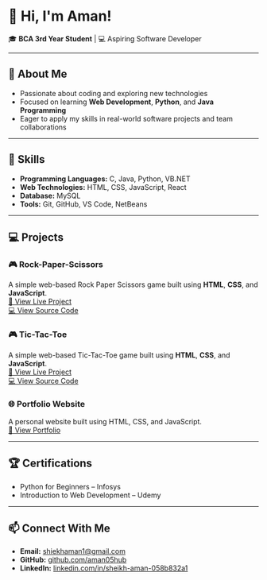 # 👋 Hi, I'm Aman!

🎓 **BCA 3rd Year Student** | 💻 Aspiring Software Developer  

---

## 🚀 About Me
- Passionate about coding and exploring new technologies  
- Focused on learning **Web Development**, **Python**, and **Java Programming**  
- Eager to apply my skills in real-world software projects and team collaborations  

---

## 🧠 Skills
- **Programming Languages:** C, Java, Python, VB.NET  
- **Web Technologies:** HTML, CSS, JavaScript, React  
- **Database:** MySQL  
- **Tools:** Git, GitHub, VS Code, NetBeans  

---

## 💻 Projects
### 🎮 Rock-Paper-Scissors
A simple web-based Rock Paper Scissors game built using **HTML**, **CSS**, and **JavaScript**.  
[🔗 View Live Project](https://aman05hub.github.io/Rock-Paper-Scissors/)  
[💻 View Source Code](https://github.com/aman05hub/Rock-Paper-Scissors)


### 🎮 Tic-Tac-Toe
A simple web-based Tic-Tac-Toe game built using **HTML**, **CSS**, and **JavaScript**.  
[🔗 View Live Project](https://aman05hub.github.io/Tic-Tac-Toe/)  
[💻 View Source Code](https://github.com/aman05hub/Tic-Tac-Toe)


### 🌐 Portfolio Website
A personal website built using HTML, CSS, and JavaScript.  
[🔗 View Portfolio ]( https://aman05hub.github.io/Portfolio/)

---

## 🏆 Certifications
- Python for Beginners – Infosys  
- Introduction to Web Development – Udemy  

---

## 📫 Connect With Me
- **Email:** [shiekhaman1@gmail.com](mailto:shiekhaman1@gmail.com)  
- **GitHub:** [github.com/aman05hub](https://github.com/aman05hub)  
- **LinkedIn:** [linkedin.com/in/sheikh-aman-058b832a1](https://linkedin.com/in/sheikh-aman-058b832a1)
